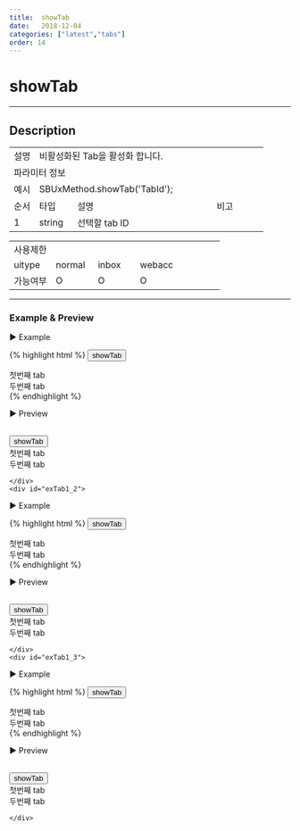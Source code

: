 ```yaml
---
title:  showTab
date:   2018-12-04
categories: ["latest","tabs"]
order: 14
---
```


showTab
===

---

## Description

<table style="width:100%">
    <colgroup>
        <col width="10%"/>
        <col width="15%"/>
        <col width="55%"/>
        <col width="20%"/>
    </colgroup>
    <tr>
        <td class="tdTitle tdBg">설명</td>
        <td colspan="3">비활성화된 Tab을 활성화 합니다.</td>
    </tr>
    <tr>
        <td class="tdTitle tdCenter tdBg" colspan="4">파라미터 정보</td>
    </tr>
    <tr>
        <td class="tdTitle tdCenter tdBg">예시</td>
        <td colspan="3">SBUxMethod.showTab('TabId');</td>
    </tr>
    <tr>
        <td class="tdTitle tdCenter tdBg">순서</td>
        <td class="tdTitle tdCenter tdBg">타입</td>
        <td class="tdTitle tdCenter tdBg">설명</td>
        <td class="tdTitle tdCenter tdBg">비고</td>
    </tr>
    <tr>
        <td class="tdCenter">1</td>
        <td class="tdCenter">string</td>
        <td>선택할 tab ID</td>
        <td></td>
    </tr>
</table>
<table style="width:100%">
    <colgroup>
        <col width="20%"/>
        <col width="20%"/>
        <col width="20%"/>
        <col width="20%"/>
        <col width="20%"/>
    </colgroup>
    <tr>
        <td class="tdTitle tdBg tdCenter" colspan="5">사용제한</td>
    </tr>
    <tr>
        <td class="tdTitle tdBg">uitype</td>
        <td class="tdCenter">normal</td>
        <td class="tdCenter">inbox</td>
        <td class="tdCenter">webacc</td>
        <td></td>
    </tr>
    <tr>
        <td class="tdTitle tdBg">가능여부</td>
        <td class="tdBlue tdCenter">O</td>
        <td class="tdBlue tdCenter">O</td>
        <td class="tdBlue tdCenter">O</td>
        <td></td>
    </tr>
</table>

---
### Example & Preview

<script>
    $(document).ready(function(){
        SBUxMethod.hideTab('tab1_2');
        SBUxMethod.hideTab('tab2_2');
        SBUxMethod.hideTab('tab3_2');
    });
</script>

<sbux-tabs id="exTab1" name="exTab1" uitype="normal" title-target-id-array="exTab1_1^exTab1_2^exTab1_3" title-text-array="normal^inbox^webacc"></sbux-tabs>
<div class="tab-content">
    <div id="exTab1_1">

▶ Example

{% highlight html %}
<input type="button" value="showTab" onclick="SBUxMethod.showTab('tab1_2');">
<sbux-tabs id="sbIdx1" name="sbTagNm1" uitype="normal" title-target-id-array="tab1_1^tab1_2" title-text-array="tab1^tab2"></sbux-tabs>
<div class="tab-content">
    <div id="tab1_1">
        첫번째 tab
    </div>
    <div id="tab1_2">
        두번째 tab
    </div>
</div>
{% endhighlight %}

<br>

▶ Preview

<br>
<input type="button" value="showTab" onclick="SBUxMethod.showTab('tab1_2');">
<sbux-tabs id="sbIdx1" name="sbTagNm1" uitype="normal" title-target-id-array="tab1_1^tab1_2" title-text-array="tab1^tab2"></sbux-tabs>
<div class="tab-content">
    <div id="tab1_1">
        첫번째 tab
    </div>
    <div id="tab1_2">
        두번째 tab
    </div>
</div>

    </div>
    <div id="exTab1_2">

▶ Example

{% highlight html %}
<input type="button" value="showTab" onclick="SBUxMethod.showTab('tab2_2');">
<sbux-tabs id="sbIdx2" name="sbTagNm2" uitype="inbox" title-target-id-array="tab2_1^tab2_2" title-text-array="tab1^tab2"></sbux-tabs>
<div class="tab-content">
    <div id="tab2_1">
        첫번째 tab
    </div>
    <div id="tab2_2">
        두번째 tab
    </div>
</div>
{% endhighlight %}

<br>

▶ Preview

<br>
<input type="button" value="showTab" onclick="SBUxMethod.showTab('tab2_2');">
<sbux-tabs id="sbIdx2" name="sbTagNm2" uitype="inbox" title-target-id-array="tab2_1^tab2_2" title-text-array="tab1^tab2"></sbux-tabs>
<div class="tab-content">
    <div id="tab2_1">
        첫번째 tab
    </div>
    <div id="tab2_2">
        두번째 tab
    </div>
</div>

    </div>
    <div id="exTab1_3">

▶ Example

{% highlight html %}
<input type="button" value="showTab" onclick="SBUxMethod.showTab('tab3_2');">
<sbux-tabs id="sbIdx3" name="sbTagNm3" uitype="webacc" title-target-id-array="tab3_1^tab3_2" title-text-array="tab1^tab2" is-scrollable="false"></sbux-tabs>
<div class="tab-content">
    <div id="tab3_1">
        첫번째 tab
    </div>
    <div id="tab3_2">
        두번째 tab
    </div>
</div>
{% endhighlight %}

<br>

▶ Preview

<br>
<input type="button" value="showTab" onclick="SBUxMethod.showTab('tab3_2');">
<sbux-tabs id="sbIdx3" name="sbTagNm3" uitype="webacc" title-target-id-array="tab3_1^tab3_2" title-text-array="tab1^tab2" is-scrollable="false"></sbux-tabs>
<div class="tab-content">
    <div id="tab3_1">
        첫번째 tab
    </div>
    <div id="tab3_2">
        두번째 tab
    </div>
</div>

    </div>
</div>